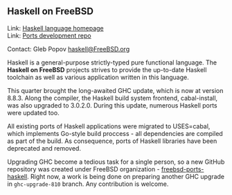## Haskell on FreeBSD ##

Link:	 [Haskell language homepage](http://www.haskell.org/)  
Link:	 [Ports development repo](https://github.com/freebsd/freebsd-ports-haskell)  

Contact: Gleb Popov <haskell@FreeBSD.org>  

Haskell is a general-purpose strictly-typed pure functional language.
The __Haskell on FreeBSD__ projects strives to provide the up-to-date
Haskell toolchain as well as various application written in this language.

This quarter brought the long-awaited GHC update, which is now at
version 8.8.3. Along the compiler, the Haskell build system frontend,
cabal-install, was also upgraded to 3.0.2.0. During this update, numerous
Haskell ports were updated too.

All existing ports of Haskell applications were migrated to USES=cabal,
which implements Go-style build proccess - all dependencies are compiled as
part of the build. As consequence, ports of Haskell libraries have been
deprecated and removed.

Upgrading GHC become a tedious task for a single person, so a new GitHub
repository was created under FreeBSD organization - 
[freebsd-ports-haskell](https://github.com/freebsd/freebsd-ports-haskell).
Right now, a work is being done on preparing another GHC upgrade in `ghc-upgrade-810`
branch. Any contribution is welcome.
